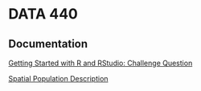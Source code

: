 # DATA 440

## Documentation
[Getting Started with R and RStudio: Challenge Question](P1.md)

[Spatial Population Description](liberia_p1.md)
